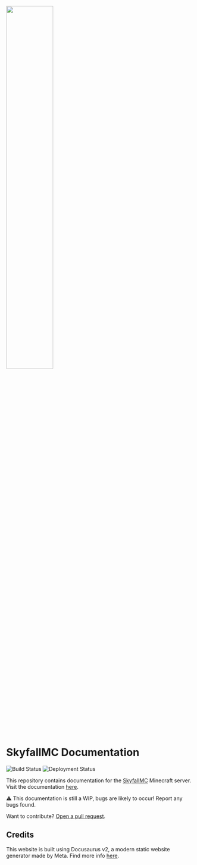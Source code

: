 <img src=https://play.skyfallmc.ga/assets/logoclear.svg width=50%></img>
# SkyfallMC Documentation 
![Build Status](https://img.shields.io/github/workflow/status/merge1973/skyfallmc-docs/gh-pages/main?logo=github&style=for-the-badge) ![Deployment Status](https://img.shields.io/github/deployments/merge1973/skyfallmc-docs/github-pages?label=deployment&logo=github&style=for-the-badge)

This repository contains documentation for the [SkyfallMC](https://play.skyfallmc.ga/) Minecraft server. Visit the documentation [here](https://docs.skyfallmc.ga/).

⚠️ This documentation is still a WIP, bugs are likely to occur! Report any bugs found.

Want to contribute? [Open a pull request](https://github.com/merge1973/skyfallmc-docs/pulls).

## Credits
This website is built using Docusaurus v2, a modern static website generator made by Meta. Find more info [here](https://docusaurus.io/).
